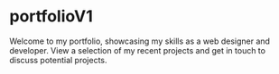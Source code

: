 # portfolioV1
Welcome to my portfolio, showcasing my skills as a web designer and developer. View a selection of my recent projects and get in touch to discuss potential projects.
